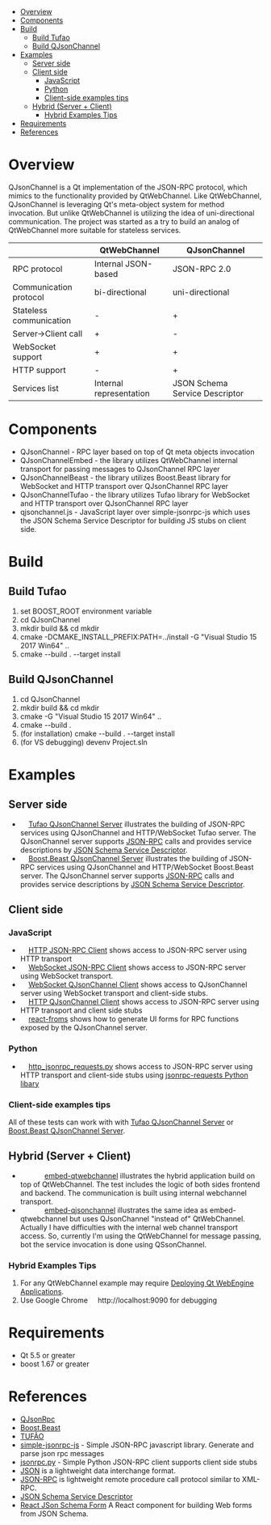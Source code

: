 - [Overview](#overview)
- [Components](#components)
- [Build](#build)
  - [Build Tufao](#build-tufao)
  - [Build QJsonChannel](#build-qjsonchannel)
- [Examples](#examples)
  - [Server side](#server-side)
  - [Client side](#client-side)
    - [JavaScript](#javascript)
    - [Python](#python)
    - [Client-side examples tips](#client-side-examples-tips)
  - [Hybrid (Server + Client)](#hybrid-server--client)
    - [Hybrid Examples Tips](#hybrid-examples-tips)
- [Requirements](#requirements)
- [References](#references)

# Overview

QJsonChannel is a Qt implementation of the JSON-RPC protocol, which mimics to the functionality provided by QtWebChannel.
Like QtWebChannel, QJsonChannel is leveraging Qt's meta-object system for method invocation. But unlike QtWebChannel is utilizing the idea of uni-directional communication. The project was started as a try to build an analog of QtWebChannel more suitable for stateless services.

|                           | QtWebChannel              | QJsonChannel                  |
|---                        |---                        |---                            |
| RPC protocol              | Internal JSON-based       | JSON-RPC 2.0                  |
| Communication protocol    | bi-directional            | uni-directional               |
| Stateless communication   | -                         |  +                            |
| Server->Client call       | +                         |  -                            |
| WebSocket support         | +                         |  +                            |
| HTTP support              | -                         |  +                            |
| Services list             | Internal representation   | JSON Schema Service Descriptor|

# Components

* QJsonChannel - RPC layer based on top of Qt meta objects invocation
* QJsonChannelEmbed - the library utilizes QtWebChannel internal transport for passing messages to QJsonChannel RPC layer
* QJsonChannelBeast - the library utilizes Boost.Beast library for WebSocket and HTTP transport over QJsonChannel RPC layer
* QJsonChannelTufao - the library utilizes Tufao library for WebSocket and HTTP transport over QJsonChannel RPC layer
* qjsonchannel.js - JavaScript layer over simple-jsonrpc-js which uses the JSON Schema Service Descriptor for building JS stubs on client side. 

# Build

## Build Tufao 
1. set BOOST_ROOT environment variable
2. cd QJsonChannel
3. mkdir build && cd mkdir
4. cmake -DCMAKE_INSTALL_PREFIX:PATH=../install -G "Visual Studio 15 2017 Win64" ..
5. cmake --build . --target install

## Build QJsonChannel
1. cd QJsonChannel
3. mkdir build && cd mkdir
2. cmake -G "Visual Studio 15 2017 Win64" ..
4. cmake --build . 
5. (for installation) cmake --build . --target install 
6. (for VS debugging) devenv Project.sln

# Examples

## Server side
- <img src="https://seeklogo.com/images/C/c-logo-43CE78FF9C-seeklogo.com.png" width="12" height="12"> [Tufao QJsonChannel Server](https://github.com/kdeyev/QJsonChannel/tree/master/examples/tufao-server) illustrates the building of JSON-RPC services using QJsonChannel and HTTP/WebSocket Tufao server. The QJsonChannel server supports [JSON-RPC](http://jsonrpc.org/)  calls and provides service descriptions by [JSON Schema Service Descriptor](https://jsonrpc.org/historical/).
- <img src="https://seeklogo.com/images/C/c-logo-43CE78FF9C-seeklogo.com.png" width="12" height="12"> [Boost.Beast QJsonChannel Server](https://github.com/kdeyev/QJsonChannel/tree/master/examples/beast-server) illustrates the building of JSON-RPC services using QJsonChannel and HTTP/WebSocket Boost.Beast server. The QJsonChannel server supports [JSON-RPC](http://jsonrpc.org/)  calls and provides service descriptions by [JSON Schema Service Descriptor](https://jsonrpc.org/historical/).
  
## Client side
### JavaScript
- <img src="https://seeklogo.com/images/J/javascript-js-logo-2949701702-seeklogo.com.png" width="12" height="12"> [HTTP JSON-RPC Client](https://github.com/kdeyev/QJsonChannel/blob/master/javascript/examples/http-client/index.html) shows access to JSON-RPC server using HTTP transport 
- <img src="https://seeklogo.com/images/J/javascript-js-logo-2949701702-seeklogo.com.png" width="12" height="12"> [WebSocket JSON-RPC Client](https://github.com/kdeyev/QJsonChannel/blob/master/javascript/examples/ws-client/index.html) shows access to JSON-RPC server using WebSocket transport.
- <img src="https://seeklogo.com/images/J/javascript-js-logo-2949701702-seeklogo.com.png" width="12" height="12"> [WebSocket QJsonChannel Client](https://github.com/kdeyev/QJsonChannel/blob/master/javascript/examples/rpc-ws-client/index.html) shows access to QJsonChannel server using WebSocket transport and client-side stubs.
- <img src="https://seeklogo.com/images/J/javascript-js-logo-2949701702-seeklogo.com.png" width="12" height="12"> [HTTP QJsonChannel Client](https://github.com/kdeyev/QJsonChannel/blob/master/javascript/examples/rpc-http-client/index.html) shows access to JSON-RPC server using HTTP transport and client side stubs
- <img src="https://seeklogo.com/images/R/react-logo-7B3CE81517-seeklogo.com.png" width="12" height="12"> [react-froms](https://github.com/kdeyev/QJsonChannel/tree/master/javascript/examples/react-froms-client) shows how to generate UI forms for RPC functions exposed by the QJsonChannel server. 

### Python
- <img src="https://seeklogo.com/images/P/python-logo-A32636CAA3-seeklogo.com.png" width="12" height="12"> [http_jsonrpc_requests.py](https://github.com/kdeyev/QJsonChannel/blob/master/python/http_jsonrpc_requests.py) shows access to JSON-RPC server using HTTP transport and client-side stubs using [jsonrpc-requests Python libary](https://pypi.org/project/jsonrpc-requests/)

### Client-side examples tips
All of these tests can work with with [Tufao QJsonChannel Server](https://github.com/kdeyev/QJsonChannel/tree/master/examples/tufao-server) or [Boost.Beast QJsonChannel Server](https://github.com/kdeyev/QJsonChannel/tree/master/examples/beast-server).

## Hybrid (Server + Client)
* <img src="https://seeklogo.com/images/C/c-logo-43CE78FF9C-seeklogo.com.png" width="12" height="12"> <img src="https://seeklogo.com/images/Q/qt-logo-1631E0218A-seeklogo.com.png" width="12" height="12"> <img src="https://seeklogo.com/images/J/javascript-js-logo-2949701702-seeklogo.com.png" width="12" height="12"> [embed-qtwebchannel](https://github.com/kdeyev/QJsonChannel/blob/master/examples/embed-qtwebchannel/src/main.cpp) illustrates the hybrid application build on top of QtWebChannel. 
    The test includes the logic of both sides frontend and backend. The communication is built using internal webchannel transport.
* <img src="https://seeklogo.com/images/C/c-logo-43CE78FF9C-seeklogo.com.png" width="12" height="12"> <img src="https://seeklogo.com/images/Q/qt-logo-1631E0218A-seeklogo.com.png" width="12" height="12"> <img src="https://seeklogo.com/images/J/javascript-js-logo-2949701702-seeklogo.com.png" width="12" height="12"> [embed-qjsonchannel](https://github.com/kdeyev/QJsonChannel/blob/master/examples/embed-qjsonchannel/src/main.cpp) illustrates the same idea as embed-qtwebchannel but uses QJsonChannel "instead of" QtWebChannel.
    Actually I have difficulties with the internal web channel transport access.
    So, currently I'm using the QtWebChannel for message passing, bot the service invocation is done using QSsonChannel.
### Hybrid Examples Tips
1. For any QtWebChannel example may require [Deploying Qt WebEngine Applications](https://doc.qt.io/qt-5/qtwebengine-deploying.html).
2. Use Google Chrome <img src="https://seeklogo.com/images/G/google-chrome-logo-95B6A0B483-seeklogo.com.png" width="12" height="12"> http://localhost:9090 for debugging

Requirements
============
- Qt 5.5 or greater
- boost 1.67 or greater

References
==========
- [QJsonRpc](https://bitbucket.org/devonit/qjsonrpc)
- [Boost.Beast](https://github.com/boostorg/beast)
- [TUFÃO](http://vinipsmaker.github.io/tufao/)
- [simple-jsonrpc-js](https://github.com/jershell/simple-jsonrpc-js) - Simple JSON-RPC javascript library. Generate and parse json rpc messages
- [jsonrpc.py](https://www.simple-is-better.org/rpc/jsonrpc.py) - Simple Python JSON-RPC client supports client side stubs
- [JSON](http://www.json.org/) is a lightweight data interchange format.
- [JSON-RPC](http://jsonrpc.org/) is lightweight remote procedure call protocol similar to XML-RPC.
- [JSON Schema Service Descriptor](https://jsonrpc.org/historical/json-schema-service-descriptor.html)
- [React JSon Schema Form](https://github.com/mozilla-services/react-jsonschema-form) A React component for building Web forms from JSON Schema.